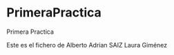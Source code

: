 PrimeraPractica
===============

Primera Practica 


Este es el fichero de Alberto
Adrian SAIZ
Laura Giménez
